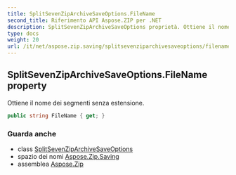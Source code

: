 ```yaml
---
title: SplitSevenZipArchiveSaveOptions.FileName
second_title: Riferimento API Aspose.ZIP per .NET
description: SplitSevenZipArchiveSaveOptions proprietà. Ottiene il nome dei segmenti senza estensione.
type: docs
weight: 20
url: /it/net/aspose.zip.saving/splitsevenziparchivesaveoptions/filename/
---
```

## SplitSevenZipArchiveSaveOptions.FileName property

Ottiene il nome dei segmenti senza estensione.

```csharp
public string FileName { get; }
```

### Guarda anche

* class [SplitSevenZipArchiveSaveOptions](../)
* spazio dei nomi [Aspose.Zip.Saving](../../splitsevenziparchivesaveoptions/)
* assemblea [Aspose.Zip](../../../)


